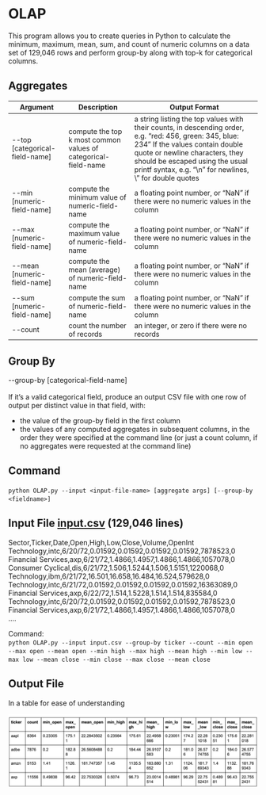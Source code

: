 # OLAP
This program allows you to create queries in Python to calculate the minimum, maximum, mean, sum, and count of numeric columns on a data set of 129,046 rows and perform group-by along with top-k for categorical columns.

## Aggregates

| Argument | Description | Output Format |
|-------|-------|-------|
| --top <k> [categorical-field-name] | compute the top k most common values of categorical-field-name | a string listing the top values with their counts, in descending order, e.g. “red: 456, green: 345, blue: 234” If the values contain double quote or newline characters, they should be escaped using the usual printf syntax, e.g. “\n” for newlines, \” for double quotes |
| --min [numeric-field-name] | compute the minimum value of numeric-field-name | a floating point number, or “NaN” if there were no numeric values in the column |
| --max [numeric-field-name] | compute the maximum value of numeric-field-name | a floating point number, or “NaN” if there were no numeric values in the column |
| --mean [numeric-field-name] | compute the mean (average) of numeric-field-name | a floating point number, or “NaN” if there were no numeric values in the column |
| --sum [numeric-field-name] | compute the sum of numeric-field-name | a floating point number, or “NaN” if there were no numeric values in the column |
| --count | count the number of records | an integer, or zero if there were no records |


## Group By
--group-by [categorical-field-name] </br> </br>
If it’s a valid categorical field, produce an output CSV file with one row of output per distinct value in that field, with:
- the value of the group-by field in the first column
- the values of any computed aggregates in subsequent columns, in the order they were specified at the command line (or just a count column, if no aggregates were requested at the command line)

## Command

`python OLAP.py --input <input-file-name> [aggregate args] [--group-by <fieldname>]`

## Input File [input.csv](https://github.com/chloe-blankers/OLAP/blob/master/input.csv) (129,046 lines)

Sector,Ticker,Date,Open,High,Low,Close,Volume,OpenInt</br>
Technology,intc,6/20/72,0.01592,0.01592,0.01592,0.01592,7878523,0</br>
Financial Services,axp,6/21/72,1.4866,1.4957,1.4866,1.4866,1057078,0</br>
Consumer Cyclical,dis,6/21/72,1.506,1.5244,1.506,1.5151,1220068,0</br>
Technology,ibm,6/21/72,16.501,16.658,16.484,16.524,579628,0</br>
Technology,intc,6/21/72,0.01592,0.01592,0.01592,0.01592,16363089,0</br>
Financial Services,axp,6/22/72,1.514,1.5228,1.514,1.514,835584,0</br>
Technology,intc,6/20/72,0.01592,0.01592,0.01592,0.01592,7878523,0</br>
Financial Services,axp,6/21/72,1.4866,1.4957,1.4866,1.4866,1057078,0</br>
....</br>

Command:</br>
`python OLAP.py --input input.csv --group-by ticker --count --min open --max open --mean open --min high --max high --mean high --min low --max low --mean close --min close --max close --mean close`

## Output File
In a table for ease of understanding

![IMG](https://github.com/chloe-blankers/OLAP/blob/master/chart.PNG)
